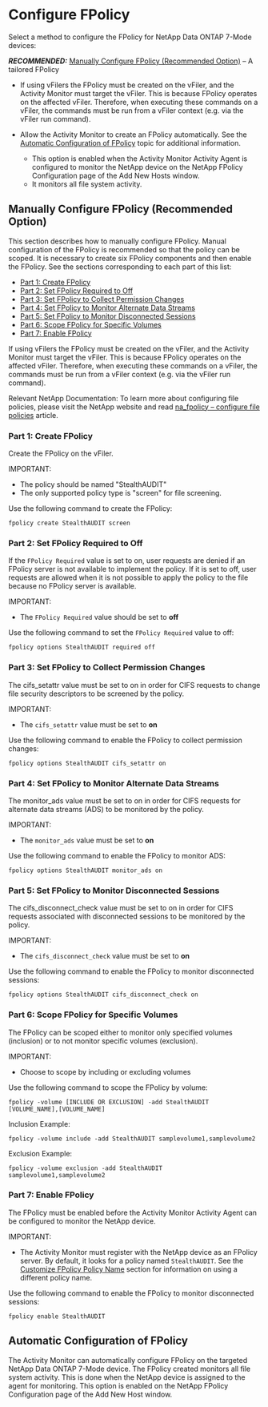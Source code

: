 # Configure FPolicy

Select a method to configure the FPolicy for NetApp Data ONTAP 7-Mode devices:

**_RECOMMENDED:_**
[Manually Configure FPolicy (Recommended Option)](#manually-configure-fpolicy-recommended-option) –
A tailored FPolicy

- If using vFilers the FPolicy must be created on the vFiler, and the Activity Monitor must target
  the vFiler. This is because FPolicy operates on the affected vFiler. Therefore, when executing
  these commands on a vFiler, the commands must be run from a vFiler context (e.g. via the vFiler
  run command).
- Allow the Activity Monitor to create an FPolicy automatically. See the
  [Automatic Configuration of FPolicy](#automatic-configuration-of-fpolicy) topic for additional
  information.

    - This option is enabled when the Activity Monitor Activity Agent is configured to monitor the
      NetApp device on the NetApp FPolicy Configuration page of the Add New Hosts window.
    - It monitors all file system activity.

## Manually Configure FPolicy (Recommended Option)

This section describes how to manually configure FPolicy. Manual configuration of the FPolicy is
recommended so that the policy can be scoped. It is necessary to create six FPolicy components and
then enable the FPolicy. See the sections corresponding to each part of this list:

- [Part 1: Create FPolicy](#part-1-create-fpolicy)
- [Part 2: Set FPolicy Required to Off](#part-2-set-fpolicy-required-to-off)
- [Part 3: Set FPolicy to Collect Permission Changes](#part-3-set-fpolicy-to-collect-permission-changes)
- [Part 4: Set FPolicy to Monitor Alternate Data Streams](#part-4-set-fpolicy-to-monitor-alternate-data-streams)
- [Part 5: Set FPolicy to Monitor Disconnected Sessions](#part-5-set-fpolicy-to-monitor-disconnected-sessions)
- [Part 6: Scope FPolicy for Specific Volumes](#part-6-scope-fpolicy-for-specific-volumes)
- [Part 7: Enable FPolicy](#part-7-enable-fpolicy)

If using vFilers the FPolicy must be created on the vFiler, and the Activity Monitor must target the
vFiler. This is because FPolicy operates on the affected vFiler. Therefore, when executing these
commands on a vFiler, the commands must be run from a vFiler context (e.g. via the vFiler run
command).

Relevant NetApp Documentation: To learn more about configuring file policies, please visit the
NetApp website and read
[na_fpolicy – configure file policies](https://library.netapp.com/ecmdocs/ECMP1196890/html/man1/na_fpolicy.1.html)
article.

### Part 1: Create FPolicy

Create the FPolicy on the vFiler.

IMPORTANT:

- The policy should be named "StealthAUDIT"
- The only supported policy type is "screen" for file screening.

Use the following command to create the FPolicy:

```
fpolicy create StealthAUDIT screen
```

### Part 2: Set FPolicy Required to Off

If the `FPolicy Required` value is set to on, user requests are denied if an FPolicy server is not
available to implement the policy. If it is set to off, user requests are allowed when it is not
possible to apply the policy to the file because no FPolicy server is available.

IMPORTANT:

- The `FPolicy Required` value should be set to **off**

Use the following command to set the `FPolicy Required` value to off:

```
fpolicy options StealthAUDIT required off
```

### Part 3: Set FPolicy to Collect Permission Changes

The cifs_setattr value must be set to on in order for CIFS requests to change file security
descriptors to be screened by the policy.

IMPORTANT:

- The `cifs_setattr` value must be set to **on**

Use the following command to enable the FPolicy to collect permission changes:

```
fpolicy options StealthAUDIT cifs_setattr on
```

### Part 4: Set FPolicy to Monitor Alternate Data Streams

The monitor_ads value must be set to on in order for CIFS requests for alternate data streams (ADS)
to be monitored by the policy.

IMPORTANT:

- The `monitor_ads` value must be set to **on**

Use the following command to enable the FPolicy to monitor ADS:

```
fpolicy options StealthAUDIT monitor_ads on
```

### Part 5: Set FPolicy to Monitor Disconnected Sessions

The cifs_disconnect_check value must be set to on in order for CIFS requests associated with
disconnected sessions to be monitored by the policy.

IMPORTANT:

- The `cifs_disconnect_check` value must be set to **on**

Use the following command to enable the FPolicy to monitor disconnected sessions:

```
fpolicy options StealthAUDIT cifs_disconnect_check on
```

### Part 6: Scope FPolicy for Specific Volumes

The FPolicy can be scoped either to monitor only specified volumes (inclusion) or to not monitor
specific volumes (exclusion).

IMPORTANT:

- Choose to scope by including or excluding volumes

Use the following command to scope the FPolicy by volume:

```
fpolicy ‑volume [INCLUDE OR EXCLUSION] ‑add StealthAUDIT [VOLUME_NAME],[VOLUME_NAME]
```

Inclusion Example:

```
fpolicy ‑volume include ‑add StealthAUDIT samplevolume1,samplevolume2
```

Exclusion Example:

```
fpolicy ‑volume exclusion ‑add StealthAUDIT samplevolume1,samplevolume2
```

### Part 7: Enable FPolicy

The FPolicy must be enabled before the Activity Monitor Activity Agent can be configured to monitor
the NetApp device.

IMPORTANT:

- The Activity Monitor must register with the NetApp device as an FPolicy server. By default, it
  looks for a policy named `StealthAUDIT`. See the
  [Customize FPolicy Policy Name](customizefpolicy.md) section for information on using a different
  policy name.

Use the following command to enable the FPolicy to monitor disconnected sessions:

```
fpolicy enable StealthAUDIT
```

## Automatic Configuration of FPolicy

The Activity Monitor can automatically configure FPolicy on the targeted NetApp Data ONTAP 7-Mode
device. The FPolicy created monitors all file system activity. This is done when the NetApp device
is assigned to the agent for monitoring. This option is enabled on the NetApp FPolicy Configuration
page of the Add New Host window.
